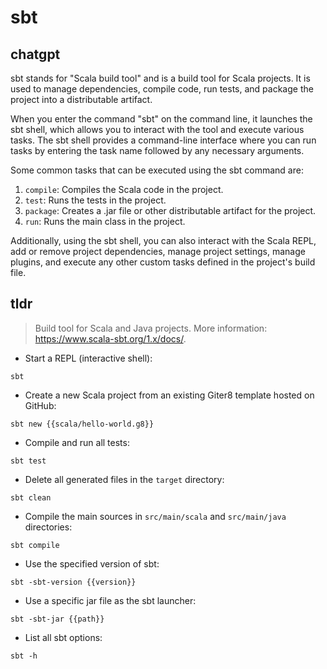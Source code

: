 # sbt 
## chatgpt 
sbt stands for "Scala build tool" and is a build tool for Scala projects. It is used to manage dependencies, compile code, run tests, and package the project into a distributable artifact.

When you enter the command "sbt" on the command line, it launches the sbt shell, which allows you to interact with the tool and execute various tasks. The sbt shell provides a command-line interface where you can run tasks by entering the task name followed by any necessary arguments.

Some common tasks that can be executed using the sbt command are:

1. `compile`: Compiles the Scala code in the project.
2. `test`: Runs the tests in the project.
3. `package`: Creates a .jar file or other distributable artifact for the project.
4. `run`: Runs the main class in the project.

Additionally, using the sbt shell, you can also interact with the Scala REPL, add or remove project dependencies, manage project settings, manage plugins, and execute any other custom tasks defined in the project's build file. 

## tldr 
 
> Build tool for Scala and Java projects.
> More information: <https://www.scala-sbt.org/1.x/docs/>.

- Start a REPL (interactive shell):

`sbt`

- Create a new Scala project from an existing Giter8 template hosted on GitHub:

`sbt new {{scala/hello-world.g8}}`

- Compile and run all tests:

`sbt test`

- Delete all generated files in the `target` directory:

`sbt clean`

- Compile the main sources in `src/main/scala` and `src/main/java` directories:

`sbt compile`

- Use the specified version of sbt:

`sbt -sbt-version {{version}}`

- Use a specific jar file as the sbt launcher:

`sbt -sbt-jar {{path}}`

- List all sbt options:

`sbt -h`
